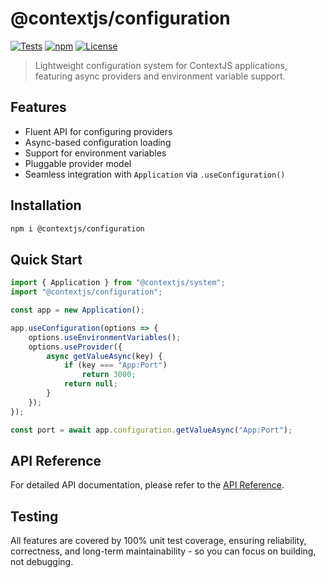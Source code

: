 # @contextjs/configuration

[![Tests](https://github.com/contextjs/context/actions/workflows/tests.yaml/badge.svg?branch=main)](https://github.com/contextjs/context/actions/workflows/tests.yaml)
[![npm](https://badgen.net/npm/v/@contextjs/configuration?cache=300)](https://www.npmjs.com/package/@contextjs/configuration)
[![License](https://badgen.net/static/license/MIT)](https://github.com/contextjs/context/blob/main/LICENSE)

> Lightweight configuration system for ContextJS applications, featuring async providers and environment variable support.

## Features

- Fluent API for configuring providers
- Async-based configuration loading
- Support for environment variables
- Pluggable provider model
- Seamless integration with `Application` via `.useConfiguration()`

## Installation

```bash
npm i @contextjs/configuration
```

## Quick Start

```ts
import { Application } from "@contextjs/system";
import "@contextjs/configuration";

const app = new Application();

app.useConfiguration(options => {
    options.useEnvironmentVariables();
    options.useProvider({
        async getValueAsync(key) {
            if (key === "App:Port")
                return 3000;
            return null;
        }
    });
});

const port = await app.configuration.getValueAsync("App:Port");
```

## API Reference
For detailed API documentation, please refer to the [API Reference](https://contextjs.dev/api/configuration#api-reference).

## Testing

All features are covered by 100% unit test coverage, ensuring reliability, correctness, and long-term maintainability - so you can focus on building, not debugging.
